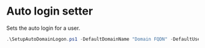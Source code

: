 # Auto login setter
Sets the auto login for a user.
```powershell
.\SetupAutoDomainLogon.ps1 -DefaultDomainName "Domain FQDN" -DefaultUserName "sAMAccountName" -DefaultPassword (Read-Host -Prompt "Your domain password please" -AsSecureString)
```